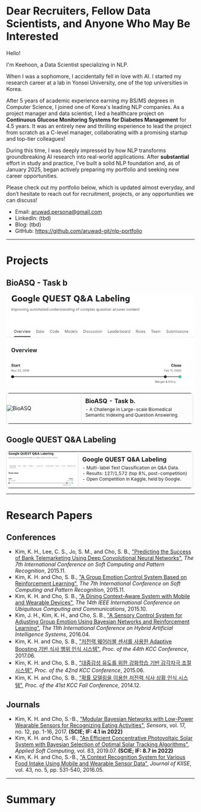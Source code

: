 # Dear Recruiters, Fellow Data Scientists, and Anyone Who May Be Interested

Hello!

I'm Keehoon, a Data Scientist specializing in NLP.

When I was a sophomore, I accidentally fell in love with AI. I started my research career at a lab in Yonsei University, one of the top universities in Korea.

After 5 years of academic experience earning my BS/MS degrees in Computer Science, I joined one of Korea's leading NLP companies. As a project manager and data scientist, I led a healthcare project on **Continuous Glucose Monitoring Systems for Diabetes Management** for 4.5 years. It was an entirely new and thrilling experience to lead the project from scratch as a C-level manager, collaborating with a promising startup and top-tier colleagues!

During this time, I was deeply impressed by how NLP transforms groundbreaking AI research into real-world applications. After **substantial** effort in study and practice, I’ve built a solid NLP foundation and, as of January 2025, began actively preparing my portfolio and seeking new career opportunities.

Please check out my portfolio below, which is updated almost everyday, and don’t hesitate to reach out for recruitment, projects, or any opportunities we can discuss!

- Email: aruwad.persona@gmail.com
- LinkedIn: (tbd)
- Blog: (tbd)
- GitHub: https://github.com/aruwad-git/nlp-portfolio

---

# Projects

## BioASQ - Task b

![Google QUEST Q&A Labeling](./2_Project/1_Google_QUEST/Icon.JPG)


<table style="border: 1px solid #ddd; border-radius: 8px; width: 500px; table-layout: fixed;">
  <tr>
    <td style="padding: 0; border-right: 1px solid #ddd; width: 250px;">
      <a href="https://github.com/aruwad-git/nlp-portfolio/tree/main/2_Project/1_Google_QUEST" style="text-decoration: none; color: inherit;">
        <img src="" alt="BioASQ" style="width: 250px; height: auto;">
      </a>
    </td>
    <td style="padding: 10px; vertical-align: top; width: 350px; color: inherit;">
      <h3 style="margin: 0; font-size: 16px;">BioASQ - Task b.</h3>
      <p style="margin: 5px 0; font-size: 12px;">
        - A Challenge in Large-scale Biomedical Semantic Indexing and Question Answering.<br>
      </p>
    </td>
  </tr>
</table>


## Google QUEST Q&A Labeling


<table style="border: 1px solid #ddd; border-radius: 8px; width: 500px; table-layout: fixed;">
  <tr>
    <td style="padding: 0; border-right: 1px solid #ddd; width: 250px;">
      <a href="https://github.com/aruwad-git/nlp-portfolio/tree/main/2_Project/1_Google_QUEST" style="text-decoration: none; color: inherit;">
        <img src="./2_Project/1_Google_QUEST/Icon.JPG" alt="Google QUEST Q&A Labeling" style="width: 250px; height: auto;">
      </a>
    </td>
    <td style="padding: 10px; vertical-align: top; width: 350px; color: inherit;">
      <h3 style="margin: 0; font-size: 16px;">Google QUEST Q&A Labeling</h3>
      <p style="margin: 5px 0; font-size: 12px;">
        - Multi-label Text Classification on Q&A Data.<br>
        - Results: 127/1,572 (top 8%, post-competition)<br>
        - Open Competition in Kaggle, held by Google.<br>
      </p>
    </td>
  </tr>
</table>




---

# Research Papers

## Conferences
- Kim, K. H., Lee, C. S., Jo, S. M., and Cho, S. B., ["Predicting the Success of Bank Telemarketing Using Deep Convolutional Neural Networks"](https://ieeexplore.ieee.org/abstract/document/7492828), *The 7th International Conference on Soft Computing and Pattern Recognition*, 2015.11.
- Kim, K. H. and Cho, S. B., ["A Group Emotion Control System Based on Reinforcement Learning"](https://ieeexplore.ieee.org/abstract/document/7492826), *The 7th International Conference on Soft Computing and Pattern Recognition*, 2015.11.
- Kim, K. H. and Cho, S. B., ["A Dining Context-Aware System with Mobile and Wearable Devices"](https://ieeexplore.ieee.org/abstract/document/7363398), *The 14th IEEE International Conference on Ubiquitous Computing and Communications*, 2015.10.
- Kim, J. H., Kim, K. H., and Cho, S. B., ["A Sensory Control System for Adjusting Group Emotion Using Bayesian Networks and Reinforcement Learning"](https://link.springer.com/chapter/10.1007/978-3-319-32034-2_32), *The 11th International Conference on Hybrid Artificial Intelligence Systems*, 2016.04.
- Kim, K. H. and Cho, S. B., ["저전력 웨어러블 센서를 사용한 Adaptive Boosting 기반 식사 행위 인식 시스템"](https://www.dbpia.co.kr/Journal/articleDetail?nodeId=NODE07207580), *Proc. of the 44th KCC Conference*, 2017.06.
- Kim, K. H. and Cho, S. B., ["대중감성 유도를 위한 강화학습 기반 감각자극 조절시스템"](https://www.dbpia.co.kr/Journal/articleDetail?nodeId=NODE06394253), *Proc. of the 42nd KCC Conference*, 2015.06.
- Kim, K. H. and Cho, S. B., ["확률 모델링을 이용한 저전력 식사 상황 인식 시스템"](https://www.dbpia.co.kr/Journal/articleDetail?nodeId=NODE06229004), *Proc. of the 41st KCC Fall Conference*, 2014.12.

## Journals
- Kim, K. H. and Cho, S.-B., ["Modular Bayesian Networks with Low-Power Wearable Sensors for Recognizing Eating Activities"](https://www.mdpi.com/1424-8220/17/12/2877), *Sensors*, vol. 17, no. 12, pp. 1-16, 2017. <b>(SCIE; IF: 4.1 in 2022)</b>
- Kim, K. H. and Cho, S.-B., ["An Efficient Concentrative Photovoltaic Solar System with Bayesian Selection of Optimal Solar Tracking Algorithms"](https://doi.org/10.1016/j.asoc.2019.105618), *Applied Soft Computing*, vol. 83, 2019.07. <b>(SCIE; IF: 8.7 in 2022)</b>
- Kim, K. H. and Cho, S.-B., ["A Context Recognition System for Various Food Intake Using Mobile and Wearable Sensor Data"](https://koreascience.kr/article/JAKO201616553237015.page), *Journal of KIISE*, vol. 43, no. 5, pp. 531-540, 2016.05.

---

# Summary